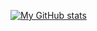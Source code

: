 [![My GitHub stats](https://github-readme-stats.vercel.app/api?username=jarvis09-yann)](https://github.com/anuraghazra/github-readme-stats)
